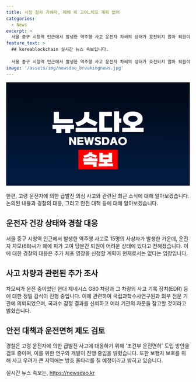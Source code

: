 ```yaml
---
title: 시청 참사 가해자, 폐에 피 고여…체포 계획 없어
categories:
  - News
excerpt: >
  서울 중구 시청역 인근에서 발생한 역주행 사고 운전자 차씨의 상태가 호전되지 않아 퇴원이 어렵다. 경찰은 추가 영장 신청 계획이 없으며, 차씨의 차량과 사고 기록 장치 등을 정밀 감식 중이다. 또한, 고령 운전자에 의한 급발진 사고로부터 보행자를 보호하기 위해 조건부 운전면허제를 검토 중이며, 방호 울타리를 설치하는 방안도 계획 중이다.
feature_text: >
  ## koreablockchain 실시간 뉴스 속보입니다.

  서울 중구 시청역 인근에서 발생한 역주행 사고 운전자 차씨의 상태가 호전되지 않아 퇴원이 어렵다. 경찰은 추가 영장 신청 계획이 없으며, 차씨의 차량과 사고 기록 장치 등을 정밀 감식 중이다. 또한, 고령 운전자에 의한 급발진 사고로부터 보행자를 보호하기 위해 조건부 운전면허제를 검토 중이며, 방호 울타리를 설치하는 방안도 계획 중이다.
image: '/assets/img/newsdao_breakingnews.jpg'
---
```


<p><img src="/assets/img/newsdao_breakingnews.jpg" alt="koreablockchain 속보" /></p>

<p data-ke-size="size16">한편, 고령 운전자에 의한 급발진 의심 사고와 관련된 최근 소식에 대해 알아보겠습니다. 논의된 내용과 경찰의 대응, 그리고 안전 대책 등에 대해 알아보겠습니다.</p>

<h2 data-ke-size="size26">운전자 건강 상태와 경찰 대응</h2>

<p data-ke-size="size16">서울 중구 시청역 인근에서 발생한 역주행 사고로 15명의 사상자가 발생한 가운데, 운전자 차모(68)씨가 폐에 피가 고여 당분간 퇴원이 어려운 상태에 있다고 전해졌습니다. 이에 대한 경찰의 대응은 추가 체포 영장을 신청할 계획이 현재로서는 없다는 입장입니다.</p>

<h2 data-ke-size="size26">사고 차량과 관련된 추가 조사</h2>

<p data-ke-size="size16">차모씨가 운전 중이었던 현대 제네시스 G80 차량과 그 차량의 사고 기록 장치(EDR) 등에 대한 정밀 감식이 진행 중입니다. 이에 관련하여 국립과학수사연구원과 외부 전문 기관에 의뢰되었으며, 국과수 감정 결과를 신뢰하고 여러 기관의 자문을 참고할 것이라고 밝혔습니다.</p>

<h2 data-ke-size="size26">안전 대책과 운전면허 제도 검토</h2>

<p data-ke-size="size16">경찰은 고령 운전자에 의한 급발진 사고에 대응하기 위해 '조건부 운전면허' 도입 방안을 검토 중이며, 이를 위한 연구와 개발이 진행 중임을 밝혔습니다. 또한 보행자 보호를 위해 사고 우려가 큰 지역에는 방호 울타리를 칠 예정이라고 밝히고 있습니다.</p>
실시간 뉴스 속보는, <a href="https://newsdao.kr" rel="dofollow">https://newsdao.kr</a>


